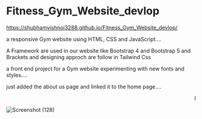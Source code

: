 
# Fitness_Gym_Website_devlop
 https://shubhamvishnoi3288.github.io/Fitness_Gym_Website_devlop/
 
 
a responsive Gym website using HTML, CSS and JavaScript....

A Framework are used in our website like Bootstrap 4 and Bootstrap 5  and Brackets and designing approch are follow in Tailwind Css

a front end project for a Gym website experimenting with new fonts and styles....

just added the about us page and linked it to the home page....


<marquee>I LOVE THE gym. There’s nothing quite like the feeling you get after a long row on the rowing machine or 40 minutes of hard cardio. It’s a key part of my mental health routine  along with a healthy diet, a very good therapist and some strong antidepressants. 
In another life maybe I would have been a strong advocate for keeping the gyms open in Level 5. As someone who suffers from both depression and anxiety, the news that gyms would not be kept open in Level 5 did upset me.
Being able to go back to the gym in July boosted my mental and physical wellbeing immensely. I was able to re-establish my routine and get out of my apartment at least twice a week...</marquee>

![Screenshot (128)](https://user-images.githubusercontent.com/65655892/124761336-88914c00-dee6-11eb-9a91-770e7a619f28.png)
